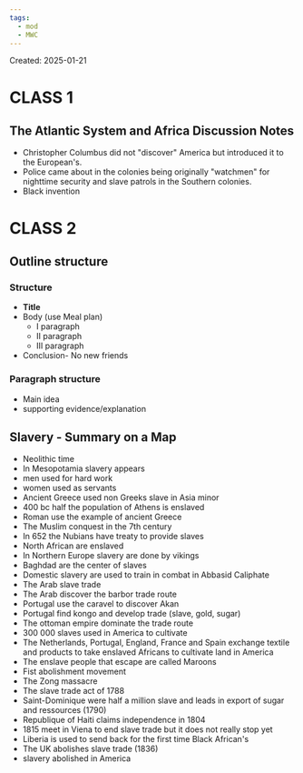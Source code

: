 ```yaml
---
tags:
  - mod
  - MWC
---
```

Created: 2025-01-21

# CLASS 1
## The Atlantic System and Africa Discussion Notes
- Christopher Columbus did not "discover" America but introduced it to the European's.
- Police came about in the colonies being originally "watchmen" for nighttime security and slave patrols in the Southern colonies.
- Black invention

# CLASS 2

## Outline structure

### Structure
- **Title**
- Body (use Meal plan)
	- I paragraph
	- II paragraph
	- III paragraph
- Conclusion- No new friends

### Paragraph structure
- Main idea
- supporting evidence/explanation

## Slavery - Summary on a Map
- Neolithic time
- In Mesopotamia slavery appears
- men used for hard work
- women used as servants
- Ancient Greece used non Greeks slave in Asia minor
- 400 bc half the population of Athens is enslaved
- Roman use the example of ancient Greece
- The Muslim conquest in the 7th century
- In 652 the Nubians have treaty to provide slaves
- North African are enslaved
- In Northern Europe slavery are done by vikings
- Baghdad are the center of slaves
- Domestic slavery are used to train in combat in Abbasid Caliphate
- The Arab slave trade
- The Arab discover the barbor trade route
- Portugal use the caravel to discover Akan
- Portugal find kongo and develop trade (slave, gold, sugar)
- The ottoman empire dominate the trade route
- 300 000  slaves used in America to cultivate
- The Netherlands, Portugal, England, France and Spain exchange textile and products to take enslaved Africans to cultivate land in America
- The enslave people that escape are called Maroons
- Fist abolishment movement
- The Zong massacre
- The slave trade act of 1788
- Saint-Dominique were half a million slave and leads in export of sugar and ressources (1790)
- Republique of Haiti claims independence in 1804
- 1815 meet in Viena to end slave trade but it does not really stop yet
- Liberia is used to send back for the first time Black African's
- The UK abolishes slave trade (1836)
- slavery abolished in America